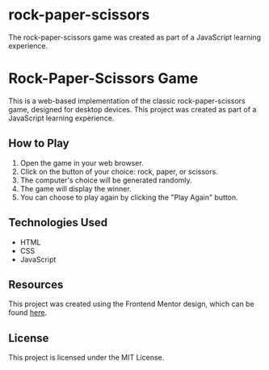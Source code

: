 # rock-paper-scissors
The rock-paper-scissors game was created as part of a JavaScript learning experience.



# Rock-Paper-Scissors Game

This is a web-based implementation of the classic rock-paper-scissors game, designed for desktop devices. This project was created as part of a JavaScript learning experience.

## How to Play

1. Open the game in your web browser.
2. Click on the button of your choice: rock, paper, or scissors.
3. The computer's choice will be generated randomly.
4. The game will display the winner.
5. You can choose to play again by clicking the "Play Again" button.

## Technologies Used

- HTML
- CSS
- JavaScript

## Resources

This project was created using the Frontend Mentor design, which can be found [here](https://www.frontendmentor.io/challenges/rock-paper-scissors-game-pTgwgvgH). 


## License

This project is licensed under the MIT License.
